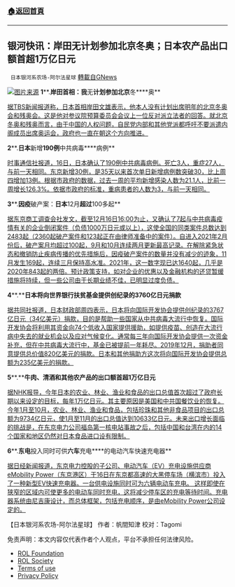 ###  [:house:返回首頁](https://github.com/ourhimalayas/txt)
---


## 银河快讯：岸田无计划参加北京冬奥；日本农产品出口额首超1万亿日元
` 日本银河系农场-阿尔法星球` [轉載自GNews](https://gnews.org/zh-hans/1768520/)

![](https://assets.gnews.org/wp-content/uploads/2021/12/OF3pa1aWCcRom2JxRnlEAQcqo72wRtiIPiHe20QCJDjsKTS4wX53QLJgDA-y2BImgw5yQ8z0QH-42b2GZYZ267yRrRr9poeun0M6mYFOf2hNacvKtacDRk4-8yUx_EFmkV60poxRdZREahtqxDtKKs5iYsDMhXFc1XOxUPtGpCo.jpg)[图片来源](https://news.yahoo.co.jp/)
**1****.****岸田首相：我****无****计划参加北京****冬****奥**

[据TBS新闻报道称，日本首相岸田文雄表示，他本人没有计划出席明年的北京冬奥会和残奥会。这是他对参议院预算委员会会议上一位反对派立法者的回答。就北京冬奥和残奥而言，由于中国的人权问题，自民党内部和其他党派都呼吁不要派遣内阁成员出席奥运会，政府也一直在朝这个方向推进。](https://news.yahoo.co.jp/articles/33b8dfe4eade7c84af976436e881b60f6b3b6ea2)

**2****.****日本****新增****190例****中共病毒****病例**

[时事通信社报道，16日，日本确认了190例中共病毒病例。死亡3人，重症27人，与前一天相同。东京新增30例，是35天以来首次单日新增病例数突破30，比上周四增加13例。根据市政府的数据，过去一周的平均新增感染人数为21.1人，比前一周增长126.3%。依据市政府的标准，重病患者的人数为3，与前一天相同。](https://sp.m.jiji.com/article/show/2676824)

**3****.****因疫****破产案：****日本****12月****超过****100多起**

[据东京商工调查会社发文，截至12月16日16:00为止，又确认了7起与中共病毒疫情有关的企业倒闭案件（负债1000万日元或以上），这使全国的同类案件总数达到2483起（2360起破产案件和123起正在由律师准备中的案件）。自进入2021年2月份后，破产案月均超过100起，9月和10月连续两月更新最高记录。在解除紧急状态和撤销防止疾病传播的优先措施后，因疫破产案件的数量并没有减少的迹象，11月发生169起，连续三月保持高水准。2021年，这一数字现已达1640起，几乎是2020年843起的两倍。预计政策支持，如对企业的优惠以及金融机构的还贷暂缓措施将持续，但一些公司由于长期业绩不佳，已明显过度负债。](https://news.yahoo.co.jp/articles/c7cbc8f6b40c85fcbbf1711740b0fa0b32fd73ad)

**4****.****日本将向世界银行扶贫基金提供创纪录的3760亿日元捐款**

[据共同社报道，日本财政部周四表示，日本将向国际开发协会提供创纪录的3767亿日元（34亿美元）捐款，目的是帮助一些国家从中共病毒大流行中恢复。国际开发协会将利用其资金向74个低收入国家提供援助，如提供疫苗、创造在大流行病中失去的就业机会以及应对气候变化。通常每三年向国际开发协会提供一次资金补充，但在中共病毒大流行中，基金已被提前一年耗尽。2019年12月，捐助者同意提供总价值820亿美元的捐款。日本和其他捐助方这次将向国际开发协会提供总额为235亿美元的捐款。](https://english.kyodonews.net/news/2021/12/4adba35da5db-japan-to-contribute-record-376-bil-yen-to-world-bank-fund-for-poor.html)

**5****.****牛肉、清酒和其他农产品的出口额首超1万亿日元**

[据NHK报导，今年日本的农业、林业、渔业和食品的出口总值首次超过了政府长期以来设定的目标，每年1万亿日元。其主要原因是美国和中共国餐饮业的恢复。今年1月至10月，农业、林业、渔业和食品，包括珍珠和其他非食品项目的出口总额为9734亿日元，使1月至11月的出口总值达到10633亿日元。未来出口增长面临的挑战是，在东京电力公司福岛第一核电站事故之后，包括中国和台湾在内的14个国家和地区仍然对日本食品进口设有限制。](https://www3.nhk.or.jp/news/html/20211216/k10013390371000.html?utm_int=all_side_business-ranking_001)

**6****.****东电****投入同时可供****六车****充电****的电动汽车快速充电器**

[据日经新闻报道，东京电力控股的子公司、电动汽车（EV）充电设施供应商eMobility Power（东京港区）于16日在东京都高速的大黑停车场（横滨市）投入了一种新型EV快速充电器。一台供电设施同时可为六辆电动车充电。 这样即使在狭窄的区域内可使更多的电动车同时充电，这将减少停车区的充电等待时间。充电器系统由尼吉康设计，而总体框架，包括充电顺序，是由eMobility Power公司设定的。](https://www.nikkei.com/article/DGXZQOUC167FD0W1A211C2000000/)

【日本银河系农场-阿尔法星球】
作者：帆間知津
校对：Tagomi

 

免责声明：本文内容仅代表作者个人观点，平台不承担任何法律风险。

- [ROL Foundation](https://rolfoundation.org/)
- [ROL Society](https://rolsociety.org/)
- [Terms of use](https://gnews.org/terms-of-use-3/)
- [Privacy Policy](https://gnews.org/privacy-policy/)
